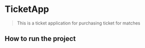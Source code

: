 # TicketApp
> This is a ticket application for purchasing ticket for matches
## How to run the project 

